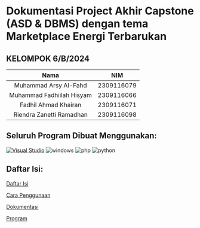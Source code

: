 # Dokumentasi Project Akhir Capstone (ASD & DBMS) dengan tema Marketplace Energi Terbarukan

## KELOMPOK 6/B/2024

|                       Nama |          NIM   |
|:--------------------------:|:--------------:|
|Muhammad Arsy Al-Fahd       |2309116079      |
|Muhammad Fadhiilah Hisyam   |2309116066      |
|Fadhil Ahmad Khairan        |2309116071      |
|Riendra Zanetti Ramadhan    |2309116098      |



## Seluruh Program Dibuat Menggunakan:
[![Visual Studio](https://badgen.net/badge/icon/visualstudio?icon=visualstudio&label)](https://visualstudio.microsoft.com)
![windows](https://github.com/PA-B23-KELOMPOK-6/PA-B23-KELOMPOK6/assets/144969459/2b8d84cf-1ee6-4262-a6df-fd2048b95da0)
![php](https://github.com/PA-B23-KELOMPOK-6/PA-B23-KELOMPOK6/assets/144969459/5011f497-fe84-4c8f-a15e-2ba250921706)
![python](https://github.com/PA-B23-KELOMPOK-6/PA-B23-KELOMPOK6/assets/144969459/dfd93272-c07f-441c-b934-ca232395fb6f)

## Daftar Isi:
[Daftar Isi](https://github.com/PA-B23-KELOMPOK-6/PA-B23-KELOMPOK6/edit/main/README.md)

[Cara Penggunaan](https://github.com/PA-B23-KELOMPOK-6/PA-B23-KELOMPOK6/blob/main/cara_penggunaan.md)

[Dokumentasi](https://github.com/PA-B23-KELOMPOK-6/PA-B23-KELOMPOK6/blob/main/cara_penggunaan.md)

[Program](https://github.com/PA-B23-KELOMPOK-6/PA-B23-KELOMPOK6/blob/main/main.py)
